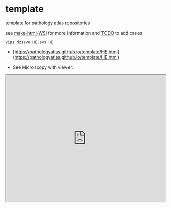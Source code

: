 # template
template for pathology atlas repositories

see [make-html-WSI](https://github.com/pathologyatlas/make-html-WSI) for more information and [TODO](https://github.com/pathologyatlas/TODO) to add cases

```zsh
vips dzsave HE.svs HE
```

- [https://pathologyatlas.github.io/template/HE.html](https://pathologyatlas.github.io/template/HE.html)

- See Microscopy with viewer: 

<iframe src="https://pathologyatlas.github.io/template/HE.html" width="100%" height="400px"></iframe>
